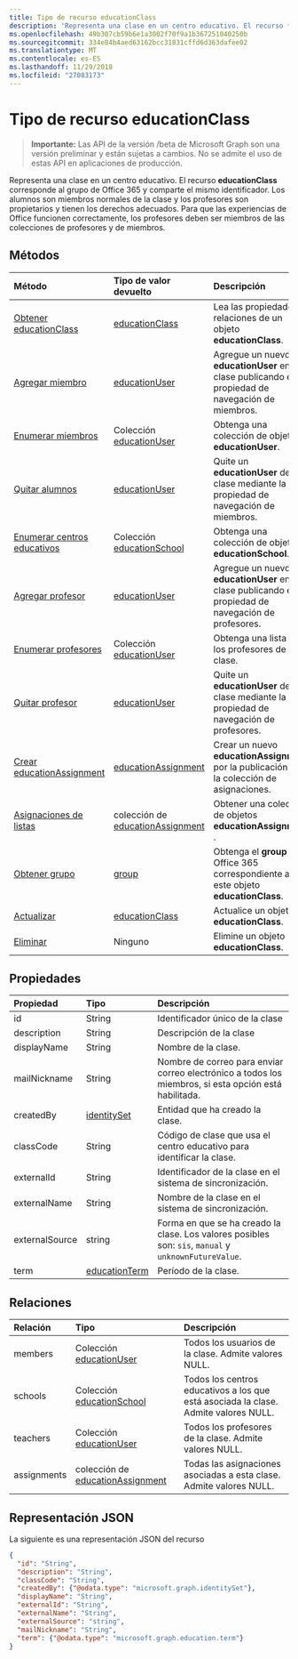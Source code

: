 ```yaml
---
title: Tipo de recurso educationClass
description: 'Representa una clase en un centro educativo. El recurso **educationClass** corresponde al grupo de Office 365 y comparte el mismo identificador. Los alumnos son miembros normales de la clase y los profesores son propietarios y tienen los derechos adecuados. Para que las experiencias de Office funcionen correctamente, los profesores deben ser miembros de las colecciones de profesores y de miembros.  '
ms.openlocfilehash: 49b307cb59b6e1a3002f70f9a1b367251040250b
ms.sourcegitcommit: 334e84b4aed63162bcc31831cffd6d363dafee02
ms.translationtype: MT
ms.contentlocale: es-ES
ms.lasthandoff: 11/29/2018
ms.locfileid: "27083173"
---
```

# <a name="educationclass-resource-type"></a>Tipo de recurso educationClass

> **Importante:** Las API de la versión /beta de Microsoft Graph son una versión preliminar y están sujetas a cambios. No se admite el uso de estas API en aplicaciones de producción.

Representa una clase en un centro educativo. El recurso **educationClass** corresponde al grupo de Office 365 y comparte el mismo identificador. Los alumnos son miembros normales de la clase y los profesores son propietarios y tienen los derechos adecuados. Para que las experiencias de Office funcionen correctamente, los profesores deben ser miembros de las colecciones de profesores y de miembros.  


## <a name="methods"></a>Métodos

| Método           | Tipo de valor devuelto    |Descripción|
|:---------------|:--------|:----------|
|[Obtener educationClass](../api/educationclass-get.md) | [educationClass](educationclass.md) |Lea las propiedades y relaciones de un objeto **educationClass**.|
|[Agregar miembro](../api/educationclass-post-members.md) |[educationUser](educationuser.md)| Agregue un nuevo **educationUser** en la clase publicando en la propiedad de navegación de miembros.|
|[Enumerar miembros](../api/educationclass-list-members.md) |Colección [educationUser](educationuser.md)| Obtenga una colección de objetos **educationUser**.|
|[Quitar alumnos](../api/educationclass-delete-members.md) |[educationUser](educationuser.md)| Quite un **educationUser** de la clase mediante la propiedad de navegación de miembros.|
|[Enumerar centros educativos](../api/educationclass-list-schools.md) |Colección [educationSchool](educationschool.md)| Obtenga una colección de objetos **educationSchool**.|
|[Agregar profesor](../api/educationclass-post-teachers.md) |[educationUser](educationuser.md)| Agregue un nuevo **educationUser** en la clase publicando en la propiedad de navegación de profesores.|
|[Enumerar profesores](../api/educationclass-list-teachers.md) |Colección [educationUser](educationuser.md)| Obtenga una lista de los profesores de la clase.|
|[Quitar profesor](../api/educationclass-delete-teachers.md) |[educationUser](educationuser.md)| Quite un **educationUser** de la clase mediante la propiedad de navegación de profesores.|
|[Crear educationAssignment](../api/educationclass-post-assignments.md) |[educationAssignment](../resources/educationassignment.md)| Crear un nuevo **educationAssignment** por la publicación de la colección de asignaciones.|
|[Asignaciones de listas](../api/educationclass-list-assignments.md) |colección de [educationAssignment](../resources/educationassignment.md)| Obtener una colección de objetos **educationAssignment** .|
|[Obtener grupo](../api/educationclass-get-group.md) |[group](group.md)| Obtenga el **group** de Office 365 correspondiente a este objeto **educationClass**.|
|[Actualizar](../api/educationclass-update.md) | [educationClass](educationclass.md)    |Actualice un objeto **educationClass**. |
|[Eliminar](../api/educationclass-delete.md) | Ninguno |Elimine un objeto **educationClass**. |

## <a name="properties"></a>Propiedades
| Propiedad     | Tipo   |Descripción|
|:---------------|:--------|:----------|
|id| String| Identificador único de la clase|
|description|String| Descripción de la clase|
|displayName|String| Nombre de la clase.|
|mailNickname|String| Nombre de correo para enviar correo electrónico a todos los miembros, si esta opción está habilitada. |
|createdBy|[identitySet](identityset.md)| Entidad que ha creado la clase. |
|classCode|String| Código de clase que usa el centro educativo para identificar la clase.|
|externalId|String| Identificador de la clase en el sistema de sincronización. |
|externalName|String|Nombre de la clase en el sistema de sincronización.|
|externalSource|string| Forma en que se ha creado la clase. Los valores posibles son: `sis`, `manual` y `unknownFutureValue`.|
|term|[educationTerm](educationterm.md)|Período de la clase.|


## <a name="relationships"></a>Relaciones
| Relación | Tipo   |Descripción|
|:---------------|:--------|:----------|
|members|Colección [educationUser](../resources/educationuser.md)| Todos los usuarios de la clase. Admite valores NULL.|
|schools|Colección [educationSchool](../resources/educationschool.md)| Todos los centros educativos a los que está asociada la clase. Admite valores NULL.|
|teachers|Colección [educationUser](../resources/educationuser.md)|  Todos los profesores de la clase. Admite valores NULL.|
|assignments|colección de [educationAssignment](../resources/educationassignment.md)| Todas las asignaciones asociadas a esta clase. Admite valores NULL.|

## <a name="json-representation"></a>Representación JSON

La siguiente es una representación JSON del recurso

<!-- {
  "blockType": "resource",
  "optionalProperties": [

  ],
  "@odata.type": "microsoft.graph.educationClass"
}-->

```json
{
  "id": "String",
  "description": "String",
  "classCode": "String",
  "createdBy": {"@odata.type": "microsoft.graph.identitySet"},
  "displayName": "String",
  "externalId": "String",
  "externalName": "String",
  "externalSource": "string",
  "mailNickname": "String",
  "term": {"@odata.type": "microsoft.graph.education.term"}
}

```

<!-- uuid: 8fcb5dbc-d5aa-4681-8e31-b001d5168d79
2015-10-25 14:57:30 UTC -->
<!-- {
  "type": "#page.annotation",
  "description": "educationClass resource",
  "keywords": "",
  "section": "documentation",
  "tocPath": ""
}-->
